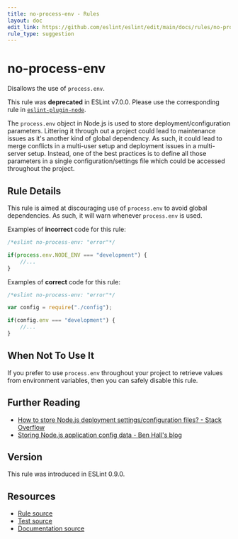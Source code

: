 ```yaml
---
title: no-process-env - Rules
layout: doc
edit_link: https://github.com/eslint/eslint/edit/main/docs/rules/no-process-env.md
rule_type: suggestion
---
```

<!-- Note: No pull requests accepted for this file. See README.md in the root directory for details. -->

# no-process-env

Disallows the use of `process.env`.

This rule was **deprecated** in ESLint v7.0.0. Please use the corresponding rule in [`eslint-plugin-node`](https://github.com/mysticatea/eslint-plugin-node).

The `process.env` object in Node.js is used to store deployment/configuration parameters. Littering it through out a project could lead to maintenance issues as it's another kind of global dependency. As such, it could lead to merge conflicts in a multi-user setup and deployment issues in a multi-server setup. Instead, one of the best practices is to define all those parameters in a single configuration/settings file which could be accessed throughout the project.

## Rule Details

This rule is aimed at discouraging use of `process.env` to avoid global dependencies. As such, it will warn whenever `process.env` is used.

Examples of **incorrect** code for this rule:

```js
/*eslint no-process-env: "error"*/

if(process.env.NODE_ENV === "development") {
    //...
}
```

Examples of **correct** code for this rule:

```js
/*eslint no-process-env: "error"*/

var config = require("./config");

if(config.env === "development") {
    //...
}
```

## When Not To Use It

If you prefer to use `process.env` throughout your project to retrieve values from environment variables, then you can safely disable this rule.

## Further Reading

* [How to store Node.js deployment settings/configuration files? - Stack Overflow](https://stackoverflow.com/questions/5869216/how-to-store-node-js-deployment-settings-configuration-files)
* [Storing Node.js application config data - Ben Hall's blog](https://blog.benhall.me.uk/2012/02/storing-application-config-data-in/)

## Version

This rule was introduced in ESLint 0.9.0.

## Resources

* [Rule source](https://github.com/eslint/eslint/tree/HEAD/lib/rules/no-process-env.js)
* [Test source](https://github.com/eslint/eslint/tree/HEAD/tests/lib/rules/no-process-env.js)
* [Documentation source](https://github.com/eslint/eslint/tree/HEAD/docs/rules/no-process-env.md)
